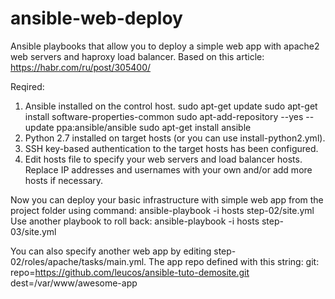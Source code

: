 # ansible-web-deploy

Ansible playbooks that allow you to deploy a simple web app with apache2 web servers and haproxy load balancer.
Based on this article: https://habr.com/ru/post/305400/

Reqired:
1) Ansible installed on the control host.
sudo apt-get update
sudo apt-get install software-properties-common
sudo apt-add-repository --yes --update ppa:ansible/ansible
sudo apt-get install ansible
2) Python 2.7 installed on target hosts (or you can use install-python2.yml).
3) SSH key-based authentication to the target hosts has been configured.
4) Edit hosts file to specify your web servers and load balancer hosts. Replace IP addresses and usernames with your own and/or add more hosts if necessary.

Now you can deploy your basic infrastructure with simple web app from the project folder using command:
ansible-playbook -i hosts step-02/site.yml
Use another playbook to roll back:
ansible-playbook -i hosts step-03/site.yml

You can also specify another web app by editing step-02/roles/apache/tasks/main.yml. The app repo defined with this string:
git: repo=https://github.com/leucos/ansible-tuto-demosite.git dest=/var/www/awesome-app
